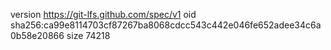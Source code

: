version https://git-lfs.github.com/spec/v1
oid sha256:ca99e8114703cf87267ba8068cdcc543c442e046fe652adee34c6a0b58e20866
size 74218
